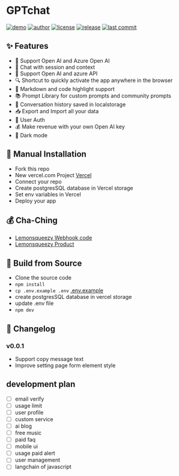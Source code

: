 # GPTchat

[![demo][live-demo]][live-demo-url]
[![author][author-image]][author-url]
[![license][license-image]][license-url]
[![release][release-image]][release-url]
[![last commit][last-commit-image]][last-commit-url]

[live-demo]: https://img.shields.io/badge/Live-Demo-green.svg

[live-demo-url]: https://ai.mojotv.cn/

[author-image]: https://img.shields.io/badge/Eric-Zhou-blue.svg

[author-url]: https://github.com/mojocn

[license-image]: https://img.shields.io/badge/license-GNU-blue.svg

[license-url]: https://github.com/mojocn/gptchat/blob/run_migrate/LICENSE

[release-image]: https://img.shields.io/github/v/release/mojocn/gptchat?color=blue

[release-url]: https://github.com/mojocn/gptchat/releases/latest

[last-commit-image]: https://img.shields.io/github/last-commit/mojocn/gptchat?label=last%20commit

[last-commit-url]: https://github.com/mojocn/gptchat/commits

## ✨ Features

* 🤖 Support Open AI and Azure Open AI
* 💬 Chat with session and context
* 🚀 Support Open AI and azure API
* 🔍 Shortcut to quickly activate the app anywhere in the browser
* 🎨 Markdown and code highlight support
* 📚 Prompt Library for custom prompts and community prompts
* 💾 Conversation history saved in localstorage
* 📥 Export and Import all your data
* 🔗 User Auth
* 💰 Make revenue with your own Open AI key
* 🌙 Dark mode

## 🔧 Manual Installation

- Fork this repo
- New vercel.com Project [Vercel](https://vercel.com/)
- Connect your repo
- Create postgresSQL database in Vercel storage
- Set env variables in Vercel
- Deploy your app

## 💰 Cha-Ching

- [Lemonsqueezy Webhook code](https://github.com/mojocn/gptchat/blob/run_migrate/app/api/webhook/lemon/route.tsx)
- [Lemonsqueezy Product](https://mojoai.lemonsqueezy.com/checkout?cart=a34be65a-10d2-48dc-b1e7-6ed70d7bacc4)

## 🔨 Build from Source

- Clone the source code
- `npm install`
- `cp .env.example .env`  [.env.example](https://github.com/mojocn/gptchat/blob/run_migrate/.env.example)
- create postgresSQL database in vercel storage
- update .env file
- `npm dev`


## 📜 Changelog

### v0.0.1

- Support copy message text
- Improve setting page form element style

## development plan

- [ ] email verify
- [ ] usage limit
- [ ] user profile
- [ ] custom service
- [ ] ai blog
- [ ] free music
- [ ] paid faq
- [ ] mobile ui
- [ ] usage paid alert
- [ ] user management
- [ ] langchain of javascript